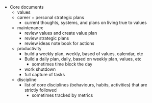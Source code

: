 
- Core documents
	- values
	- career + personal strategic plans
		- current thoughts, systems, and plans on living true to values
	- maintenance
		- review values and create value plan
		- review strategic plans
		- review ideas note book for actions
	- productivity
		- build a weekly plan, weekly, based of values, calendar, etc
		- Build a daily plan, daily, based on weekly plan, values, etc
			- sometimes time block the day
		- work shutdown 
		- full capture of tasks
	- discipline
		- list of core disciplines (behaviours, habits, activities) that are strictly followed
			- sometimes tracked by metrics